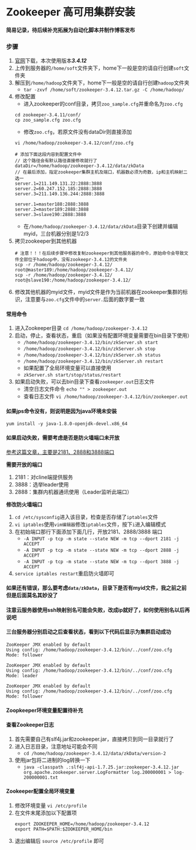 # Zookeeper 高可用集群安装

#### 简易记录，待后续补充拓展为自动化脚本并制作博客发布  

### 步骤
1. [官网](https://archive.apache.org/dist/zookeeper/)下载，本次使用版本***3.4.12***  
2. 上传到服务器的`/home/soft`文件夹下，home下一般是空的请自行创建`soft`文件夹  
3. 解压到`/home/hadoop`文件夹下，home下一般是空的请自行创建`hadoop`文件夹  
	+ `tar -zxvf /home/soft/zookeeper-3.4.12.tar.gz -C /home/hadoop/`
4. 修改配置  
	+ 进入zookeeper的conf目录，拷贝`zoo_sample.cfg`并重命名为`zoo.cfg`  
	```
	cd zookeeper-3.4.11/conf/
	cp zoo_sample.cfg zoo.cfg
	```
	+ 修改`zoo.cfg`，若原文件没有dataDir则直接添加  
	```
	vi /home/hadoop/zookeeper-3.4.12/conf/zoo.cfg
	
	# 添加下面这段内容到配置文件中
	// 这个路径会有默认路径直接修改就行了
	dataDir=/home/hadoop/zookeeper-3.4.12/data/zkData
	// 在最后添加，指定zookeeper集群主机及端口，机器数必须为奇数，ip和主机映射二选一
	server.1=211.149.131.22:2888:3888
	server.2=60.247.152.185:2888:3888
	server.3=211.149.136.244:2888:3888
	
	server.1=master188:2888:3888
	server.2=master189:2888:3888
	server.3=slave190:2888:3888
	```
	+ 在`/home/hadoop/zookeeper-3.4.12/data/zkData`目录下创建并编辑myid，三台机器分别是1/2/3  
5. 拷贝zookeeper到其他机器  
	```
	# 注意！！！在后续步骤中修改复制zookeeper到其他服务器的命令，原始命令会导致文件全部位于hadoop中，没有zookeepr-3.4.12的文件夹
	scp -r /home/hadoop/zookeeper-3.4.12/ root@master189:/home/hadoop/zookeeper-3.4.12/
	scp -r /home/hadoop/zookeeper-3.4.12/ root@slave190:/home/hadoop/zookeeper-3.4.12/
	```
6. 修改其他机器的myid文件，myid文件是作为当前机器在zookeeper集群的标识，注意要与`zoo.cfg`文件中的`server.`后面的数字要一致  

	

#### 常用命令
1. 进入Zookeeper目录 `cd /home/hadoop/zookeeper-3.4.12`  
2. 启动，停止，查看状态，重启（如果没有配置环境变量需要在bin目录下使用）  
	+ `/home/hadoop/zookeeper-3.4.12/bin/zkServer.sh start`  
	+ `/home/hadoop/zookeeper-3.4.12/bin/zkServer.sh stop`  
	+ `/home/hadoop/zookeeper-3.4.12/bin/zkServer.sh status`  
	+ `/home/hadoop/zookeeper-3.4.12/bin/zkServer.sh restart`  
	+ 如果配置了全局环境变量可以直接使用
	+ `zkServer.sh start/stop/status/restart`  
3. 如果启动失败，可以去bin目录下查看`zookeeper.out`日志文件  
	+ 清空日志文件命令 `echo "" > zookeeper.out`
	+ 查看日志文件 `vi /home/hadoop/zookeeper-3.4.12/bin/zookeeper.out`  

#### 如果jps命令没有，则说明是因为java环境未安装  
`yum install -y java-1.8.0-openjdk-devel.x86_64`  

#### 如果启动失败，需要考虑是否是防火墙端口未开放
[参考这篇文章，主要是2181、2888和3888端口](https://github.com/fx67ll/fx67llLinux/blob/master/serve-blog/2021/2021-11/ping-web.md)  

**需要开放的端口**
1. 2181：对cline端提供服务  
2. 3888：选举leader使用  
3. 2888：集群内机器通讯使用（Leader监听此端口）  

**修改防火墙端口**
1. `cd /etc/sysconfig`进入该目录，检查是否存储了`iptables`文件  
2. `vi iptables`使用`vim编辑器`修改`iptables`文件，按下`i`进入编辑模式  
3. 在初始端口那行下面添加下面几行，开放2181、2888/3888 端口  
	+ `-A INPUT -p tcp -m state --state NEW -m tcp --dport 2181 -j ACCEPT`  
	+ `-A INPUT -p tcp -m state --state NEW -m tcp --dport 2888 -j ACCEPT`  
	+ `-A INPUT -p tcp -m state --state NEW -m tcp --dport 3888 -j ACCEPT`  
4. `service iptables restart`重启防火墙即可  

#### 如果还有错误，那么要考虑`data/zkData`，目录下是否有myid文件，我之前之前但是后面莫名其妙没了  

#### 注意云服务器使用ssh映射别名可能会失败，改成ip就好了，如何使用别名以后再说吧  

#### 三台服务器分别启动之后查看状态，看到以下代码后显示为集群启动成功
```
ZooKeeper JMX enabled by default
Using config: /home/hadoop/zookeeper-3.4.12/bin/../conf/zoo.cfg
Mode: follower

ZooKeeper JMX enabled by default
Using config: /home/hadoop/zookeeper-3.4.12/bin/../conf/zoo.cfg
Mode: leader

ZooKeeper JMX enabled by default
Using config: /home/hadoop/zookeeper-3.4.12/bin/../conf/zoo.cfg
Mode: follower
```

#### Zoopkeeper环境变量配置待补充  

#### 查看Zookeeper日志
1. 首先需要自己有slf4j.jar和zookeeper.jar，直接拷贝到同一目录就行了  
2. 进入日志目录，注意地址可能会不同  
	+ `cd /home/hadoop/zookeeper-3.4.12/data/zkData/version-2`  
3. 使用jar包将二进制的log转换一下  
	+ `java -classpath .:slf4j-api-1.7.25.jar:zookeeper-3.4.12.jar org.apache.zookeeper.server.LogFormatter log.200000001 > log-200000001.txt`  

#### Zookeeper配置全局环境变量  
1. 修改环境变量 `vi /etc/profile`  
2. 在文件末尾添加以下配置项
	```
	export ZOOKEEPER_HOME=/home/hadoop/zookeeper-3.4.12
	export PATH=$PATH:$ZOOKEEPER_HOME/bin
	```
3. 退出编辑后 `source /etc/profile` 即可  